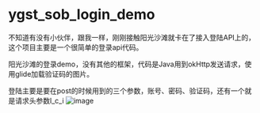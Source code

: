# ygst_sob_login_demo
不知道有没有小伙伴，跟我一样，刚刚接触阳光沙滩就卡在了接入登陆API上的，这个项目主要是一个很简单的登录api代码。

阳光沙滩的登录demo，没有其他的框架，代码是Java用到okHttp发送请求，使用glide加载验证码的图片。

登陆主要是要在post的时候用到的三个参数，账号、密码、验证码，还有一个就是请求头参数l_c_i
![image](https://user-images.githubusercontent.com/13102787/149120278-7d2d546a-476f-409f-ae0a-643b25402c74.png)


